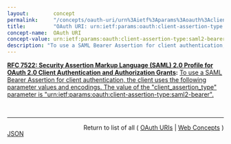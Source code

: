 ```yaml
---
layout:        concept
permalink:     "/concepts/oauth-uri/urn%3Aietf%3Aparams%3Aoauth%3Aclient-assertion-type%3Asaml2-bearer"
title:         "OAuth URI: urn:ietf:params:oauth:client-assertion-type:saml2-bearer"
concept-name:  OAuth URI
concept-value: urn:ietf:params:oauth:client-assertion-type:saml2-bearer
description: "To use a SAML Bearer Assertion for client authentication, the client uses the following parameter values and encodings. The value of the \"client_assertion_type\" parameter is \"urn:ietf:params:oauth:client-assertion-type:saml2-bearer\"."
---
```


**[RFC 7522: Security Assertion Markup Language (SAML) 2.0 Profile for OAuth 2.0 Client Authentication and Authorization Grants](/specs/IETF/RFC/7522 "This specification defines the use of a Security Assertion Markup Language (SAML) 2.0 Bearer Assertion as a means for requesting an OAuth 2.0 access token as well as for client authentication."):** [To use a SAML Bearer Assertion for client authentication, the client uses the following parameter values and encodings. The value of the "client_assertion_type" parameter is "urn:ietf:params:oauth:client-assertion-type:saml2-bearer".](http://tools.ietf.org/html/rfc7522#section-2.2 "Read documentation for OAuth URI &#34;urn:ietf:params:oauth:client-assertion-type:saml2-bearer&#34;")

<br/>
<hr/>

<p style="float : left"><a href="./urn:ietf:params:oauth:client-assertion-type:saml2-bearer.json" title="JSON representing this particular Web Concept value">JSON</a></p>
<p style="text-align: right">Return to list of all ( <a href="../oauth-uris">OAuth URIs</a> | <a href="../">Web Concepts</a> )</p>
